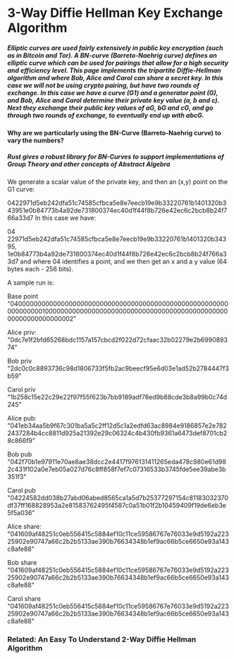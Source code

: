 <h1>3-Way Diffie Hellman Key Exchange Algorithm</h1>

<h5>Elliptic curves are used fairly extensively in public key encryption (such as in Bitcoin and Tor). A BN-curve (Barreto-Naehrig curve) defines an elliptic curve which can be used for pairings that allow for a high security and efficiency level. This page implements the tripartite Diffie-Hellman algorithm and where Bob, Alice and Carol can share a secret key. In this case we will not be using crypto pairing, but have two rounds of exchange. In this case we have a curve (G1) and a generator point (G), and Bob, Alice and Carol determine their private key value (a, b and c). Next they exchange their public key values of aG, bG and cG, and go through two rounds of exchange, to eventually end up with abcG.</h5>

<h4>Why are we particularly using the BN-Curve (Barreto-Naehrig curve) to vary the numbers?</h4>

<h5>Rust gives a robust library for BN-Curves to support implementations of Group Theory and other concepts of Abstract Algebra</h5>

We generate a scalar value of the private key, and then an (x,y) point on the G1 curve:

0422971d5eb242dfa51c74585cfbca5e8e7eecb19e9b33220761b1401320b343951e0b84773b4a92de731800374ec40d1f44f8b726e42ec6c2bcb8b24f766a33d7
In this case we have:

04 22971d5eb242dfa51c74585cfbca5e8e7eecb19e9b33220761b1401320b34395, 1e0b84773b4a92de731800374ec40d1f44f8b726e42ec6c2bcb8b24f766a33d7
and where 04 identifies a point, and we then get an x and a y value (64 bytes each - 256 bits).

A sample run is:

Base point "0400000000000000000000000000000000000000000000000000000000000000010000000000000000000000000000000000000000000000000000000000000002"

Alice priv: "0dc7e1f2bfd65268bdc1157a157cbcd2f022d72cfaac32b02279e2b699089374"

Bob priv "2dc0c0c8893736c98d1806733f5fb2ac9beecf95e6d03e1ad52b2784447f3b59"

Carol priv "1b258c15e22c29e22f97f55f623b7bb9189adf78ed9b88cde3b8a99b0c74d245"

Alice pub: "041eb34aa5b9f67c301ba5a5c2ff12d5c1a2edfd63ac8984e9186857e2e7822437284b4cc8811d925a21392e29c06324c4b430fb9361a6473def8701cb28c866f9"

Bob pub "042f70b1e97911e70ae8ae38dcc2e4417f976131411265eda478c980e61d982c431f102a0e7eb05a027d76c8ff858f7ef7c07316533b3745fde5ee39abe3b351f3"

Carol pub "04224582dd038b27abd06abed8565ca1a5d7b25377297154c81183032370df37ff168828953a2e81583762495f4587c0a51b01f2b10459409f19de6eb3e5f5a036"

Alice share: "041609af48251c0eb556415c5884ef10c11ce59586767e76033e9d5192a22325902e90747a66c2b2b5133ae390b76634348b1ef9ac66b5ce6650e93a143c8afe88"

Bob share "041609af48251c0eb556415c5884ef10c11ce59586767e76033e9d5192a22325902e90747a66c2b2b5133ae390b76634348b1ef9ac66b5ce6650e93a143c8afe88"

Carol share "041609af48251c0eb556415c5884ef10c11ce59586767e76033e9d5192a22325902e90747a66c2b2b5133ae390b76634348b1ef9ac66b5ce6650e93a143c8afe88"

<h3>Related: An Easy To Understand 2-Way Diffie Hellman Algorithm</h3>

